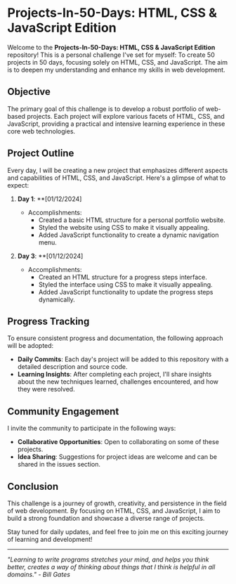 # Projects-In-50-Days: HTML, CSS & JavaScript Edition

Welcome to the **Projects-In-50-Days: HTML, CSS & JavaScript Edition** repository! This is a personal challenge I've set for myself: To create 50 projects in 50 days, focusing solely on HTML, CSS, and JavaScript. The aim is to deepen my understanding and enhance my skills in web development.

## Objective

The primary goal of this challenge is to develop a robust portfolio of web-based projects. Each project will explore various facets of HTML, CSS, and JavaScript, providing a practical and intensive learning experience in these core web technologies.

## Project Outline

Every day, I will be creating a new project that emphasizes different aspects and capabilities of HTML, CSS, and JavaScript. Here's a glimpse of what to expect:

1. **Day 1**: **[01/12/2024]
     - Accomplishments:
         - Created a basic HTML structure for a personal portfolio website.
         - Styled the website using CSS to make it visually appealing.
         - Added JavaScript functionality to create a dynamic navigation menu.

2. **Day 3**: **[01/12/2024]
     - Accomplishments:
         - Created an HTML structure for a progress steps interface.
         - Styled the interface using CSS to make it visually appealing.
         - Added JavaScript functionality to update the progress steps dynamically.


## Progress Tracking

To ensure consistent progress and documentation, the following approach will be adopted:

- **Daily Commits**: Each day's project will be added to this repository with a detailed description and source code.
- **Learning Insights**: After completing each project, I'll share insights about the new techniques learned, challenges encountered, and how they were resolved.

## Community Engagement

I invite the community to participate in the following ways:

- **Collaborative Opportunities**: Open to collaborating on some of these projects.
- **Idea Sharing**: Suggestions for project ideas are welcome and can be shared in the issues section.

## Conclusion

This challenge is a journey of growth, creativity, and persistence in the field of web development. By focusing on HTML, CSS, and JavaScript, I aim to build a strong foundation and showcase a diverse range of projects.

Stay tuned for daily updates, and feel free to join me on this exciting journey of learning and development!

---

_"Learning to write programs stretches your mind, and helps you think better, creates a way of thinking about things that I think is helpful in all domains." - Bill Gates_
